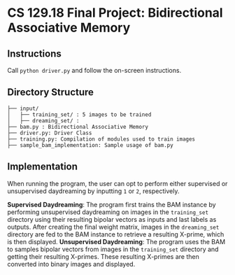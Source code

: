 # CS 129.18 Final Project: Bidirectional Associative Memory

## Instructions ##
Call `python driver.py` and follow the on-screen instructions.

## Directory Structure ##
```
├── input/
│   ├── training_set/ : 5 images to be trained
│   ├── dreaming_set/ : 
├── bam.py : Bidirectional Associative Memory
├── driver.py: Driver Class
├── training.py: Compilation of modules used to train images
├── sample_bam_implementation: Sample usage of bam.py
```

## Implementation ##
When running the program, the user can opt to perform either supervised or unsupervised daydreaming by inputting `1` or `2`, respectively.

**Supervised Daydreaming**: The program first trains the BAM instance by performing unsupervised daydreaming on images in the `training_set` directory using their resulting bipolar vectors as inputs and last labels as outputs. After creating the final weight matrix, images in the `dreaming_set` directory are fed to the BAM instance to retrieve a resulting X-prime, which is then displayed.
**Unsupervised Daydreaming**: The program uses the BAM to samples bipolar vectors from images in the `training_set` directory and getting their resulting X-primes. These resulting X-primes are then converted into binary images and displayed.